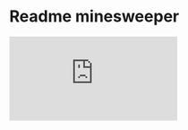 # Readme minesweeper
![Minesweeper board](http://infinitysasha.altervista.org/minesweeper/index.php?)
